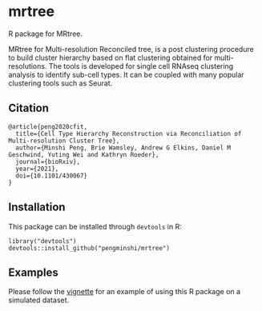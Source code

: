 # mrtree 

R package for MRtree.

MRtree for Multi-resolution Reconciled tree, is a post clustering procedure to build cluster hierarchy based on flat clustering obtained for multi-resolutions. The tools is developed for single cell RNAseq clustering analysis to identify sub-cell types. It can be coupled with many popular clustering tools such as Seurat. 


## Citation

```
@article{peng2020cfit,
  title={Cell Type Hierarchy Reconstruction via Reconciliation of Multi-resolution Cluster Tree},
  author={Minshi Peng, Brie Wamsley, Andrew G Elkins, Daniel M Geschwind, Yuting Wei and Kathryn Roeder},
  journal={bioRxiv},
  year={2021},
  doi={10.1101/430067}
}
```


## Installation
This package can be installed through `devtools` in R:
```{r}
library("devtools")
devtools::install_github("pengminshi/mrtree")
```

## Examples
Please follow the [vignette](https://htmlpreview.github.io/?https://github.com/pengminshi/MRtree/blob/master/vignettes/MRtree-tutorial.html) for an example of using this R package on a simulated dataset.
